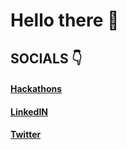 # Hello there 👋

## SOCIALS 👇

#### [Hackathons](https://devpost.com/DRACrY0?ref_content=user-portfolio&ref_feature=portfolio&ref_medium=global-nav)
#### [LinkedIN](https://www.linkedin.com/in/dracry0/)
#### [Twitter](https://twitter.com/_DRACrY)
